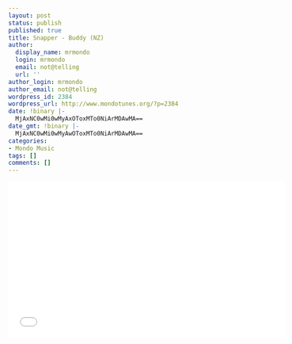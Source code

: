 ```yaml
---
layout: post
status: publish
published: true
title: Snapper - Buddy (NZ)
author:
  display_name: mrmondo
  login: mrmondo
  email: not@telling
  url: ''
author_login: mrmondo
author_email: not@telling
wordpress_id: 2384
wordpress_url: http://www.mondotunes.org/?p=2384
date: !binary |-
  MjAxNC0wMi0wMyAxOToxMTo0NiArMDAwMA==
date_gmt: !binary |-
  MjAxNC0wMi0wMyAwOToxMTo0NiArMDAwMA==
categories:
- Mondo Music
tags: []
comments: []
---
```

<iframe width="560" height="315" src="//www.youtube.com/embed/GhyIV-XLgPo" frameborder="0"> </iframe>

